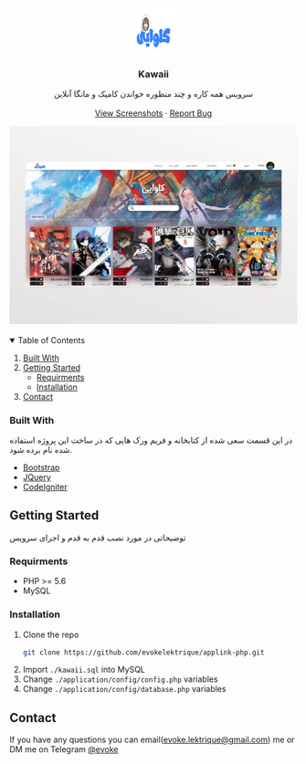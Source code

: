<br />
<p align="center">
  <a href="https://github.com/evokelektrique/applink-php">
    <img src="./public/img/logo_blue.png?raw=true" alt="Logo" width="80" height="80">
  </a>

  <h3 align="center">Kawaii</h3>

  <p align="center">
    سرویس همه کاره و چند منظوره خواندن کامیک و مانگا آنلاین
    <br />
    <br />
    <a href="https://github.com/evokelektrique/kawaii/screenshots">View Screenshots</a>
    ·
    <a href="https://github.com/evokelektrique/kawaii/issues">Report Bug</a>
  </p>
</p>

<a href="https://github.com/evokelektrique/kawaii">
  <img src="./screenshots/preview.jpg?raw=true" alt="Logo" width="1024" >
</a>

<br />
<br />

<!-- TABLE OF CONTENTS -->
<details open="open">
  <summary>Table of Contents</summary>
  <ol>
    <li><a href="#built-with">Built With</a></li>
    <li>
      <a href="#getting-started">Getting Started</a>
      <ul>
        <li><a href="#requirments">Requirments</a></li>
        <li><a href="#installation">Installation</a></li>
      </ul>
    </li>
    <li><a href="#contact">Contact</a></li>
  </ol>
</details>


### Built With

در این قسمت سعی شده از کتابخانه و فریم ورک هایی که در ساخت این پروژه استفاده شده نام برده شود.
* [Bootstrap](https://getbootstrap.com)
* [JQuery](https://jquery.com)
* [CodeIgniter](https://codeigniter.com)




<!-- GETTING STARTED -->
## Getting Started

توضیحاتی در مورد نصب قدم به قدم و اجرای سرویس

### Requirments
- PHP >= 5.6
- MySQL

### Installation

1. Clone the repo
   ```sh
   git clone https://github.com/evokelektrique/applink-php.git
   ```
2. Import `./kawaii.sql` into MySQL
3. Change `./application/config/config.php` variables
4. Change `./application/config/database.php` variables


<!-- CONTACT -->
## Contact
If you have any questions you can email(evoke.lektrique@gmail.com) me or DM me on Telegram [@evoke](https://t.me/evoke)
